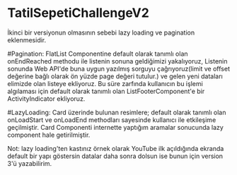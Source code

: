 # TatilSepetiChallengeV2

İkinci bir versiyonun olmasının sebebi lazy loading ve pagination eklenmesidir.

#Pagination:
FlatList Componentine default olarak tanımlı olan onEndReached methodu ile listenin sonuna geldiğimizi yakalıyoruz, Listenin sonunda Web API'de buna uygun yazılmış 
sorguyu çağrıyoruz(limit ve offset değerine bağlı olarak ön yüzde page değeri tutulur.) ve gelen yeni dataları elimizde olan listeye ekliyoruz. Bu süre zarfında kullanıcın bu işlemi algılaması için default olarak tanımlı olan 
ListFooterComponent'e bir ActivityIndicator ekliyoruz.

#LazyLoading:
Card üzerinde bulunan resimlere; default olarak tanımlı olan onLoadStart ve onLoadEnd methodları sayesinde kullanıcı ile etkileşime geçilmiştir.
Card Componenti internette yaptığım aramalar sonucunda lazy component hale getirilmiştir.

Not: lazy loading'ten kastınız örnek olarak YouTube ilk açıldığında ekranda default bir yapı göstersin datalar daha sonra dolsun ise bunun için version 3'ü yazabilirim.

